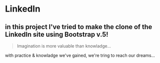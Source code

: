 # LinkedIn

## in this project I've tried to make the clone of the LinkedIn site using Bootstrap v.5!

> Imagination is more valuable than knowladge...

with practice & knowladge we've gained, we're tring to reach our dreams...